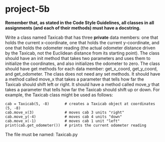 # project-5b

**Remember that, as stated in the Code Style Guidelines, all classes in all assignments (and each of their methods) must have a docstring.**

Write a class named Taxicab that has three **private** data members: one that holds the 
current x-coordinate, one that holds the current y-coordinate, and one that holds the 
odometer reading (the actual odometer distance driven by the Taxicab, not the Euclidean 
distance from its starting point).  The class should have an init method that takes two 
parameters and uses them to initialize the coordinates, and also initializes the odometer 
to zero.  The class should have get methods for each data member: get_x_coord, get_y_coord,
 and get_odometer.  The class does not need any set methods.  It should have a method called
  move_x that takes a parameter that tells how far the Taxicab should shift left or right. 
  It should have a method called move_y that takes a parameter that tells how far the 
  Taxicab should shift up or down.  For example, the Taxicab class might be used as 
  follows:
```
cab = Taxicab(5, -8)       # creates a Taxicab object at coordinates (5, -8)
cab.move_x(3)              # moves cab 3 units "right"
cab.move_y(-4)             # moves cab 4 units "down"
cab.move_x(-1)             # moves cab 1 unit "left"
print(cab.get_odometer())  # prints the current odometer reading
```

The file must be named: Taxicab.py
